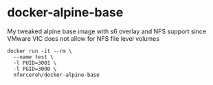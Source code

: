 # docker-alpine-base
My tweaked alpine base image with s6 overlay and NFS support since VMware VIC does not allow for NFS file level volumes

```
docker run -it --rm \
  --name test \
  -l PUID=3001 \
  -l PGID=3000 \
  nforceroh/docker-alpine-base
```
  
